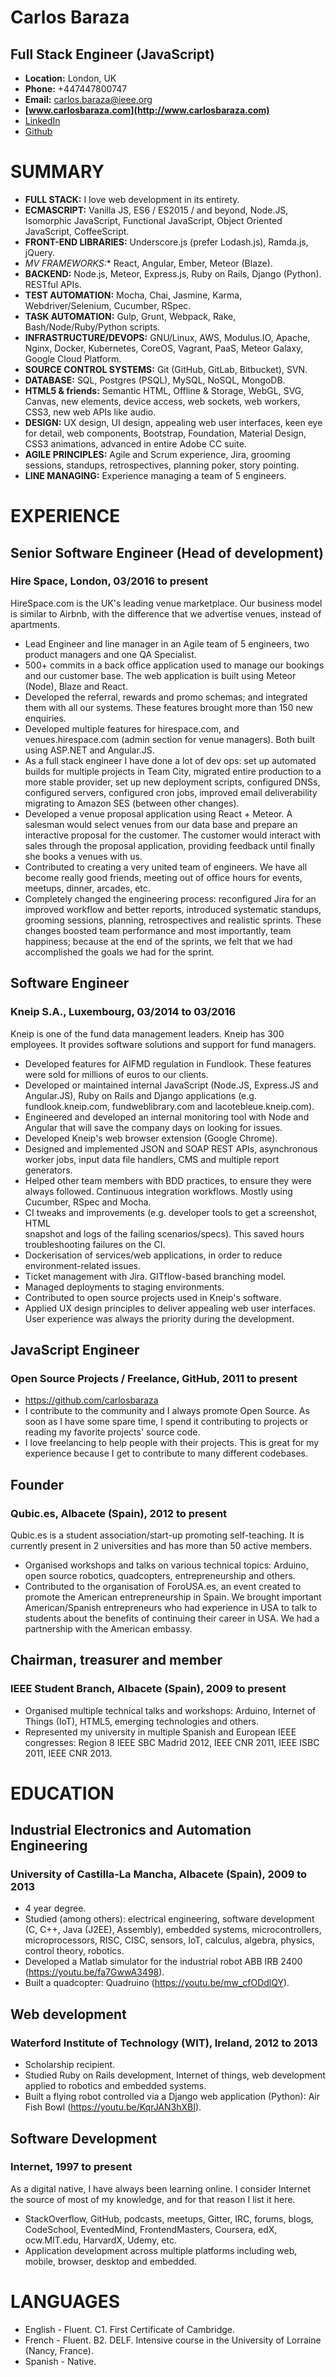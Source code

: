 # Carlos Baraza
## Full Stack Engineer (JavaScript)
* **Location:** London, UK
* **Phone:** +447447800747
* **Email:** carlos.baraza@ieee.org
* **[www.carlosbaraza.com](http://www.carlosbaraza.com)**
* [LinkedIn](https://ie.linkedin.com/pub/carlos-baraza-haro/40/46/2b/en)
* [Github](https://github.com/carlosbaraza)


# SUMMARY

* **FULL STACK:** I love web development in its entirety.
* **ECMASCRIPT:** Vanilla JS, ES6 / ES2015 / and beyond, Node.JS,
  Isomorphic JavaScript, Functional JavaScript,
  Object Oriented JavaScript, CoffeeScript.
* **FRONT-END LIBRARIES:** Underscore.js (prefer Lodash.js), Ramda.js, jQuery.
* **MV* FRAMEWORKS:** React, Angular, Ember, Meteor (Blaze).
* **BACKEND:** Node.js, Meteor, Express.js, Ruby on Rails, Django (Python).
  RESTful APIs.
* **TEST AUTOMATION:** Mocha, Chai, Jasmine, Karma, Webdriver/Selenium,
  Cucumber, RSpec.
* **TASK AUTOMATION:** Gulp, Grunt, Webpack, Rake, Bash/Node/Ruby/Python scripts.
* **INFRASTRUCTURE/DEVOPS:** GNU/Linux, AWS, Modulus.IO, Apache, Nginx,
  Docker, Kubernetes, CoreOS, Vagrant, PaaS, Meteor Galaxy,
  Google Cloud Platform.
* **SOURCE CONTROL SYSTEMS:** Git (GitHub, GitLab, Bitbucket), SVN.
* **DATABASE:** SQL, Postgres (PSQL), MySQL, NoSQL, MongoDB.
* **HTML5 & friends:** Semantic HTML, Offline & Storage, WebGL, SVG, Canvas,
  new elements, device access, web sockets, web workers, CSS3, new web APIs
  like audio.
* **DESIGN:** UX design, UI design, appealing web user interfaces, keen eye for
  detail, web components, Bootstrap, Foundation, Material Design,
  CSS3 animations, advanced in entire Adobe CC suite.
* **AGILE PRINCIPLES:** Agile and Scrum experience, Jira,
  grooming sessions, standups, retrospectives, planning poker,
  story pointing.
* **LINE MANAGING:** Experience managing a team of 5 engineers.


# EXPERIENCE

## Senior Software Engineer (Head of development)
### Hire Space, London, 03/2016 to present
HireSpace.com is the UK's leading venue marketplace. Our business model is
similar to Airbnb, with the difference that we advertise venues, instead of
apartments.
* Lead Engineer and line manager in an Agile team of 5 engineers,
  two product managers and one QA Specialist.
* 500+ commits in a back office application used to manage our bookings
  and our customer base. The web application is built using Meteor (Node),
  Blaze and React.
* Developed the referral, rewards and promo schemas; and integrated them with
  all our systems. These features brought more than 150 new enquiries.
* Developed multiple features for hirespace.com, and venues.hirespace.com
  (admin section for venue managers). Both built using ASP.NET and Angular.JS.
* As a full stack engineer I have done a lot of dev ops: set up automated builds
  for multiple projects in Team City, migrated entire production to a more
  stable provider, set up new deployment scripts, configured DNSs,
  configured servers, configured cron jobs, improved email deliverability
  migrating to Amazon SES (between other changes).
* Developed a venue proposal application using React + Meteor. A salesman would
  select venues from our data base and prepare an interactive proposal
  for the customer. The customer would interact with sales through
  the proposal application, providing feedback until finally she books a
  venues with us.
* Contributed to creating a very united team of engineers. We have
  all become really good friends, meeting out of office hours
  for events, meetups, dinner, arcades, etc.
* Completely changed the engineering process: reconfigured Jira for an
  improved workflow and better reports, introduced systematic standups,
  grooming sessions, planning, retrospectives and realistic sprints.
  These changes boosted team performance and most importantly,
  team happiness; because at the end of the sprints, we felt that we
  had accomplished the goals we had for the sprint.

## Software Engineer
### Kneip S.A., Luxembourg, 03/2014 to 03/2016
Kneip is one of the fund data management leaders. Kneip has 300
employees. It provides software solutions and support for fund managers.
* Developed features for AIFMD regulation in Fundlook. These features were
  sold for millions of euros to our clients.
* Developed or maintained internal JavaScript (Node.JS, Express.JS and
  Angular.JS), Ruby on Rails and Django applications (e.g. fundlook.kneip.com,
  fundweblibrary.com and lacotebleue.kneip.com).
* Engineered and developed an internal monitoring tool with Node and Angular
  that will save the company days on looking for issues.
* Developed Kneip's web browser extension (Google Chrome).
* Designed and implemented JSON and SOAP REST APIs, asynchronous worker jobs,
  input data file handlers, CMS and multiple report generators.
* Helped other team members with BDD practices, to ensure they were always
  followed. Continuous integration workflows. Mostly using Cucumber, RSpec and
  Mocha.
* CI tweaks and improvements (e.g. developer tools to get a screenshot, HTML  
  snapshot and logs of the failing scenarios/specs). This saved hours
  troubleshooting failures on the CI.
* Dockerisation of services/web applications, in order to reduce
  environment-related issues.
* Ticket management with Jira. GITflow-based branching model.
* Managed deployments to staging environments.
* Contributed to open source projects used in Kneip's software.
* Applied UX design principles to deliver appealing web user interfaces. User
  experience was always the priority during the development.

## JavaScript Engineer
### Open Source Projects / Freelance, GitHub, 2011 to present
* https://github.com/carlosbaraza
* I contribute to the community and I always promote Open Source. As soon as
  I have some spare time, I spend it contributing to projects or reading my
  favorite projects' source code.
* I love freelancing to help people with their projects. This is great for my
  experience because I get to contribute to many different codebases.

## Founder
### Qubic.es, Albacete (Spain), 2012 to present
Qubic.es is a student association/start-up promoting self-teaching. It is
currently present in 2 universities and has more than 50 active members.
* Organised workshops and talks on various technical topics: Arduino, open
  source robotics, quadcopters, entrepreneurship and others.
* Contributed to the organisation of ForoUSA.es, an event created to
  promote the American entrepreneurship in Spain. We brought important
  American/Spanish entrepreneurs who had experience in USA to talk to students
  about the benefits of continuing their career in USA. We had a partnership
  with the American embassy.

## Chairman, treasurer and member
### IEEE Student Branch, Albacete (Spain), 2009 to present
* Organised multiple technical talks and workshops: Arduino,
  Internet of Things (IoT), HTML5, emerging technologies and others.
* Represented my university in multiple Spanish and European IEEE congresses:
  Region 8 IEEE SBC Madrid 2012, IEEE CNR 2011, IEEE ISBC 2011, IEEE CNR 2013.


# EDUCATION

## Industrial Electronics and Automation Engineering
### University of Castilla-La Mancha, Albacete (Spain), 2009 to 2013
* 4 year degree.
* Studied (among others): electrical engineering, software development (C, C++,
  Java (J2EE), Assembly), embedded systems, microcontrollers, microprocessors,
  RISC, CISC, sensors, IoT, calculus, algebra, physics, control theory,
  robotics.
* Developed a Matlab simulator for the industrial robot ABB IRB 2400
  (https://youtu.be/fa7GwwA3498).
* Built a quadcopter: Quadruino (https://youtu.be/mw_cfODdlQY).

## Web development
### Waterford Institute of Technology (WIT), Ireland, 2012 to 2013
* Scholarship recipient.
* Studied Ruby on Rails development, Internet of things, web development
  applied to robotics and embedded systems.
* Built a flying robot controlled via a Django web application (Python): Air
  Fish Bowl (https://youtu.be/KqrJAN3hXBI).

## Software Development
### Internet, 1997 to present
As a digital native, I have always been learning online. I consider Internet
the source of most of my knowledge, and for that reason I list it
here.
* StackOverflow, GitHub, podcasts, meetups, Gitter, IRC, forums, blogs,
  CodeSchool, EventedMind, FrontendMasters, Coursera, edX, ocw.MIT.edu,
  HarvardX, Udemy, etc.
* Application development across multiple platforms including web, mobile,
  browser, desktop and embedded.


# LANGUAGES

* English - Fluent. C1. First Certificate of Cambridge.
* French - Fluent. B2. DELF. Intensive course in the University of Lorraine (Nancy, France).
* Spanish - Native.
